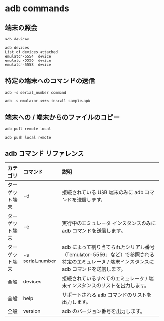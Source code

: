 # adb commands

## 端末の照会

`adb devices`

```
adb devices
List of devices attached
emulator-5554  device
emulator-5556  device
emulator-5558  device
```

## 特定の端末へのコマンドの送信

`adb -s serial_number command`

```
adb -s emulator-5556 install sample.apk
```

## 端末への / 端末からのファイルのコピー

`adb pull remote local`

`adb push local remote`



## adb コマンド リファレンス


|カテゴリ|コマンド|説明|
|:-----------|:------------|:------------|
|ターゲット端末|-d|接続されている USB 端末のみに adb コマンドを送信します。|
|ターゲット端末|-e|実行中のエミュレータ インスタンスのみに adb コマンドを送信します。|
|ターゲット端末|-s serial_number|adb によって割り当てられたシリアル番号（「emulator-5556」など）で参照される特定のエミュレータ / 端末インスタンスに adb コマンドを送信します。|
|全般|devices|接続されているすべてのエミュレータ / 端末インスタンスのリストを出力します。|
|全般|help|サポートされる adb コマンドのリストを出力します。|
|全般|version|adb のバージョン番号を出力します。|
